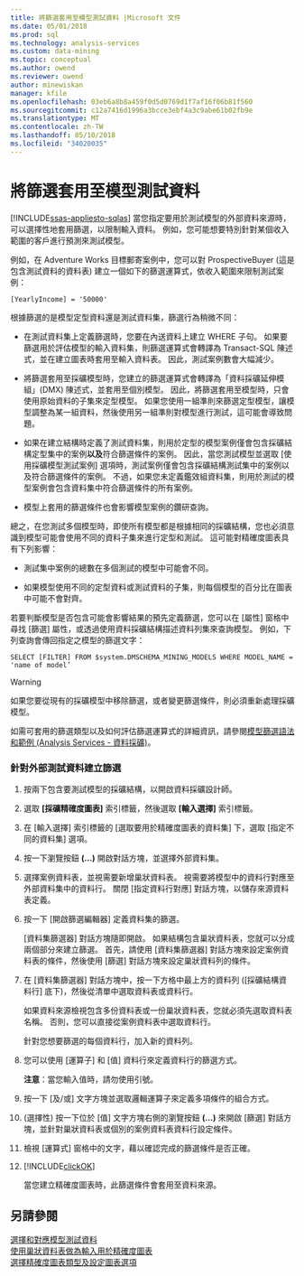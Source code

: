 ```yaml
---
title: 將篩選套用至模型測試資料 |Microsoft 文件
ms.date: 05/01/2018
ms.prod: sql
ms.technology: analysis-services
ms.custom: data-mining
ms.topic: conceptual
ms.author: owend
ms.reviewer: owend
author: minewiskan
manager: kfile
ms.openlocfilehash: 03eb6a8b8a459f0d5d0769d1f7af16f06b81f560
ms.sourcegitcommit: c12a7416d1996a3bcce3ebf4a3c9abe61b02fb9e
ms.translationtype: MT
ms.contentlocale: zh-TW
ms.lasthandoff: 05/10/2018
ms.locfileid: "34020035"
---
```

# <a name="apply-filters-to-model-testing-data"></a>將篩選套用至模型測試資料
[!INCLUDE[ssas-appliesto-sqlas](../../includes/ssas-appliesto-sqlas.md)]
  當您指定要用於測試模型的外部資料來源時，可以選擇性地套用篩選，以限制輸入資料。 例如，您可能想要特別針對某個收入範圍的客戶進行預測來測試模型。  
  
 例如，在 Adventure Works 目標郵寄案例中，您可以對 ProspectiveBuyer (這是包含測試資料的資料表) 建立一個如下的篩選運算式，依收入範圍來限制測試案例：  
  
 `[YearlyIncome] = '50000'`  
  
 根據篩選的是模型定型資料還是測試資料集，篩選行為稍微不同：  
  
-   在測試資料集上定義篩選時，您要在內送資料上建立 WHERE 子句。 如果要篩選用於評估模型的輸入資料集，則篩選運算式會轉譯為 Transact-SQL 陳述式，並在建立圖表時套用至輸入資料表。 因此，測試案例數會大幅減少。  
  
-   將篩選套用至採礦模型時，您建立的篩選運算式會轉譯為「資料採礦延伸模組」(DMX) 陳述式，並套用至個別模型。 因此，將篩選套用至模型時，只會使用原始資料的子集來定型模型。 如果您使用一組準則來篩選定型模型，讓模型調整為某一組資料，然後使用另一組準則對模型進行測試，這可能會導致問題。  
  
-   如果在建立結構時定義了測試資料集，則用於定型的模型案例僅會包含採礦結構定型集中的案例**以及**符合篩選條件的案例。 因此，當您測試模型並選取 [使用採礦模型測試案例] 選項時，測試案例僅會包含採礦結構測試集中的案例以及符合篩選條件的案例。 不過，如果您未定義鑑效組資料集，則用於測試的模型案例會包含資料集中符合篩選條件的所有案例。  
  
-   模型上套用的篩選條件也會影響模型案例的鑽研查詢。  
  
 總之，在您測試多個模型時，即使所有模型都是根據相同的採礦結構，您也必須意識到模型可能會使用不同的資料子集來進行定型和測試。 這可能對精確度圖表具有下列影響：  
  
-   測試集中案例的總數在多個測試的模型中可能會不同。  
  
-   如果模型使用不同的定型資料或測試資料的子集，則每個模型的百分比在圖表中可能不會對齊。  
  
 若要判斷模型是否包含可能會影響結果的預先定義篩選，您可以在 [屬性] 窗格中尋找 [篩選] 屬性，或透過使用資料採礦結構描述資料列集來查詢模型。 例如，下列查詢會傳回指定之模型的篩選文字：  
  
 `SELECT [FILTER] FROM $system.DMSCHEMA_MINING_MODELS WHERE MODEL_NAME = 'name of model’`  
  
> [!WARNING]  
>  如果您要從現有的採礦模型中移除篩選，或者變更篩選條件，則必須重新處理採礦模型。  
  
 如需可套用的篩選類型以及如何評估篩選運算式的詳細資訊，請參閱[模型篩選語法和範例 &#40;Analysis Services - 資料採礦&#41;](../../analysis-services/data-mining/model-filter-syntax-and-examples-analysis-services-data-mining.md)。  
  
### <a name="create-a-filter-on-external-testing-data"></a>針對外部測試資料建立篩選  
  
1.  按兩下包含要測試模型的採礦結構，以開啟資料採礦設計師。  
  
2.  選取 **[採礦精確度圖表]** 索引標籤，然後選取 **[輸入選擇]** 索引標籤。  
  
3.  在 [輸入選擇] 索引標籤的 [選取要用於精確度圖表的資料集] 下，選取 [指定不同的資料集] 選項。  
  
4.  按一下瀏覽按鈕 **(...)** 開啟對話方塊，並選擇外部資料集。  
  
5.  選擇案例資料表，並視需要新增巢狀資料表。 視需要將模型中的資料行對應至外部資料集中的資料行。 關閉 [指定資料行對應] 對話方塊，以儲存來源資料表定義。  
  
6.  按一下 [開啟篩選編輯器] 定義資料集的篩選。  
  
     [資料集篩選器] 對話方塊隨即開啟。 如果結構包含巢狀資料表，您就可以分成兩個部分來建立篩選。 首先，請使用 [資料集篩選器] 對話方塊來設定案例資料表的條件，然後使用 [篩選] 對話方塊來設定巢狀資料列的條件。  
  
7.  在 [資料集篩選器] 對話方塊中，按一下方格中最上方的資料列 ([採礦結構資料行] 底下)，然後從清單中選取資料表或資料行。  
  
     如果資料來源檢視包含多份資料表或一份巢狀資料表，您就必須先選取資料表名稱。 否則，您可以直接從案例資料表中選取資料行。  
  
     針對您想要篩選的每個資料行，加入新的資料列。  
  
8.  您可以使用 [運算子] 和 [值] 資料行來定義資料行的篩選方式。  
  
     **注意**：當您輸入值時，請勿使用引號。  
  
9. 按一下 [及/或] 文字方塊並選取邏輯運算子來定義多項條件的組合方式。  
  
10. (選擇性) 按一下位於 [值] 文字方塊右側的瀏覽按鈕 **(…)** 來開啟 [篩選] 對話方塊，並針對巢狀資料表或個別的案例資料表資料行設定條件。  
  
11. 檢視 [運算式] 窗格中的文字，藉以確認完成的篩選條件是否正確。  
  
12. [!INCLUDE[clickOK](../../includes/clickok-md.md)]  
  
     當您建立精確度圖表時，此篩選條件會套用至資料來源。  
  
## <a name="see-also"></a>另請參閱  
 [選擇和對應模型測試資料](../../analysis-services/data-mining/choose-and-map-model-testing-data.md)   
 [使用巢狀資料表做為輸入用於精確度圖表](../../analysis-services/data-mining/using-nested-table-data-as-an-input-for-an-accuracy-chart.md)   
 [選擇精確度圖表類型及設定圖表選項](../../analysis-services/data-mining/choose-an-accuracy-chart-type-and-set-chart-options.md)  
  
  
